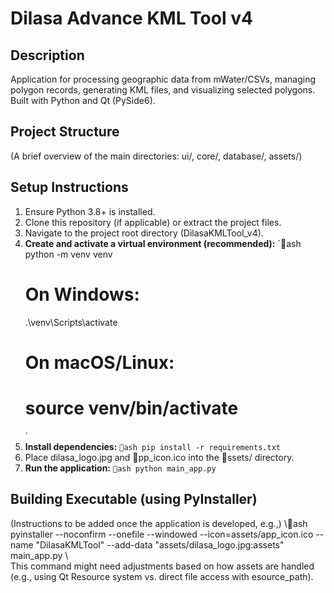 # Dilasa Advance KML Tool v4

## Description
Application for processing geographic data from mWater/CSVs, managing polygon records, generating KML files, and visualizing selected polygons. Built with Python and Qt (PySide6).

## Project Structure
(A brief overview of the main directories: ui/, core/, database/, assets/)

## Setup Instructions
1.  Ensure Python 3.8+ is installed.
2.  Clone this repository (if applicable) or extract the project files.
3.  Navigate to the project root directory (DilasaKMLTool_v4).
4.  **Create and activate a virtual environment (recommended):**
    `ash
    python -m venv venv
    # On Windows:
    .\venv\Scripts\activate
    # On macOS/Linux:
    # source venv/bin/activate
    `
5.  **Install dependencies:**
    `ash
    pip install -r requirements.txt
    `
6.  Place dilasa_logo.jpg and pp_icon.ico into the ssets/ directory.
7.  **Run the application:**
    `ash
    python main_app.py
    `

## Building Executable (using PyInstaller)
(Instructions to be added once the application is developed, e.g.,)
\\\ash
pyinstaller --noconfirm --onefile --windowed --icon=assets/app_icon.ico --name "DilasaKMLTool" --add-data "assets/dilasa_logo.jpg:assets" main_app.py
\\\
This command might need adjustments based on how assets are handled (e.g., using Qt Resource system vs. direct file access with esource_path).